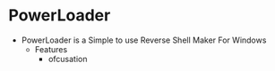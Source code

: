 # PowerLoader
- PowerLoader is a Simple to use Reverse Shell Maker For Windows
	- Features
		- ofcusation
	
